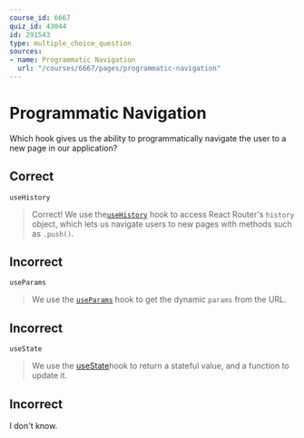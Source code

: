 ```yaml
---
course_id: 6667
quiz_id: 43044
id: 291543
type: multiple_choice_question
sources:
- name: Programmatic Navigation
  url: "/courses/6667/pages/programmatic-navigation"
---
```


# Programmatic Navigation

Which hook gives us the ability to programmatically navigate the user to a new
page in our application?

## Correct

`useHistory`

> Correct! We use
> the[`useHistory`](https://reactrouter.com/web/api/Hooks/usehistory) hook to
> access React Router's `history` object, which lets us navigate users to new
> pages with methods such as `.push()`.

## Incorrect

`useParams`

> We use the [`useParams`](https://reactrouter.com/web/api/Hooks/useparams) hook
> to get the dynamic `params` from the URL.

## Incorrect

`useState`

> We use the
> [useState](https://reactjs.org/docs/hooks-reference.html#usestate)hook to return
> a stateful value, and a function to update it.

## Incorrect

I don't know.
